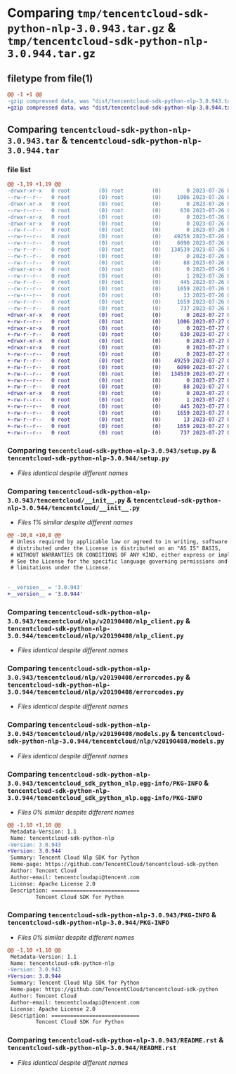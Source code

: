 # Comparing `tmp/tencentcloud-sdk-python-nlp-3.0.943.tar.gz` & `tmp/tencentcloud-sdk-python-nlp-3.0.944.tar.gz`

## filetype from file(1)

```diff
@@ -1 +1 @@
-gzip compressed data, was "dist/tencentcloud-sdk-python-nlp-3.0.943.tar", last modified: Wed Jul 26 00:41:36 2023, max compression
+gzip compressed data, was "dist/tencentcloud-sdk-python-nlp-3.0.944.tar", last modified: Thu Jul 27 02:20:15 2023, max compression
```

## Comparing `tencentcloud-sdk-python-nlp-3.0.943.tar` & `tencentcloud-sdk-python-nlp-3.0.944.tar`

### file list

```diff
@@ -1,19 +1,19 @@
-drwxr-xr-x   0 root         (0) root         (0)        0 2023-07-26 00:41:36.000000 tencentcloud-sdk-python-nlp-3.0.943/
--rw-r--r--   0 root         (0) root         (0)     1006 2023-07-26 00:41:36.000000 tencentcloud-sdk-python-nlp-3.0.943/setup.py
-drwxr-xr-x   0 root         (0) root         (0)        0 2023-07-26 00:41:36.000000 tencentcloud-sdk-python-nlp-3.0.943/tencentcloud/
--rw-r--r--   0 root         (0) root         (0)      630 2023-07-26 00:41:36.000000 tencentcloud-sdk-python-nlp-3.0.943/tencentcloud/__init__.py
-drwxr-xr-x   0 root         (0) root         (0)        0 2023-07-26 00:41:36.000000 tencentcloud-sdk-python-nlp-3.0.943/tencentcloud/nlp/
-drwxr-xr-x   0 root         (0) root         (0)        0 2023-07-26 00:41:36.000000 tencentcloud-sdk-python-nlp-3.0.943/tencentcloud/nlp/v20190408/
--rw-r--r--   0 root         (0) root         (0)        0 2023-07-26 00:41:36.000000 tencentcloud-sdk-python-nlp-3.0.943/tencentcloud/nlp/v20190408/__init__.py
--rw-r--r--   0 root         (0) root         (0)    49259 2023-07-26 00:41:36.000000 tencentcloud-sdk-python-nlp-3.0.943/tencentcloud/nlp/v20190408/nlp_client.py
--rw-r--r--   0 root         (0) root         (0)     6090 2023-07-26 00:41:36.000000 tencentcloud-sdk-python-nlp-3.0.943/tencentcloud/nlp/v20190408/errorcodes.py
--rw-r--r--   0 root         (0) root         (0)   134539 2023-07-26 00:41:36.000000 tencentcloud-sdk-python-nlp-3.0.943/tencentcloud/nlp/v20190408/models.py
--rw-r--r--   0 root         (0) root         (0)        0 2023-07-26 00:41:36.000000 tencentcloud-sdk-python-nlp-3.0.943/tencentcloud/nlp/__init__.py
--rw-r--r--   0 root         (0) root         (0)       88 2023-07-26 00:41:36.000000 tencentcloud-sdk-python-nlp-3.0.943/setup.cfg
-drwxr-xr-x   0 root         (0) root         (0)        0 2023-07-26 00:41:36.000000 tencentcloud-sdk-python-nlp-3.0.943/tencentcloud_sdk_python_nlp.egg-info/
--rw-r--r--   0 root         (0) root         (0)        1 2023-07-26 00:41:36.000000 tencentcloud-sdk-python-nlp-3.0.943/tencentcloud_sdk_python_nlp.egg-info/dependency_links.txt
--rw-r--r--   0 root         (0) root         (0)      445 2023-07-26 00:41:36.000000 tencentcloud-sdk-python-nlp-3.0.943/tencentcloud_sdk_python_nlp.egg-info/SOURCES.txt
--rw-r--r--   0 root         (0) root         (0)     1659 2023-07-26 00:41:36.000000 tencentcloud-sdk-python-nlp-3.0.943/tencentcloud_sdk_python_nlp.egg-info/PKG-INFO
--rw-r--r--   0 root         (0) root         (0)       13 2023-07-26 00:41:36.000000 tencentcloud-sdk-python-nlp-3.0.943/tencentcloud_sdk_python_nlp.egg-info/top_level.txt
--rw-r--r--   0 root         (0) root         (0)     1659 2023-07-26 00:41:36.000000 tencentcloud-sdk-python-nlp-3.0.943/PKG-INFO
--rw-r--r--   0 root         (0) root         (0)      737 2023-07-26 00:41:36.000000 tencentcloud-sdk-python-nlp-3.0.943/README.rst
+drwxr-xr-x   0 root         (0) root         (0)        0 2023-07-27 02:20:15.000000 tencentcloud-sdk-python-nlp-3.0.944/
+-rw-r--r--   0 root         (0) root         (0)     1006 2023-07-27 02:20:15.000000 tencentcloud-sdk-python-nlp-3.0.944/setup.py
+drwxr-xr-x   0 root         (0) root         (0)        0 2023-07-27 02:20:15.000000 tencentcloud-sdk-python-nlp-3.0.944/tencentcloud/
+-rw-r--r--   0 root         (0) root         (0)      630 2023-07-27 02:20:15.000000 tencentcloud-sdk-python-nlp-3.0.944/tencentcloud/__init__.py
+drwxr-xr-x   0 root         (0) root         (0)        0 2023-07-27 02:20:15.000000 tencentcloud-sdk-python-nlp-3.0.944/tencentcloud/nlp/
+drwxr-xr-x   0 root         (0) root         (0)        0 2023-07-27 02:20:15.000000 tencentcloud-sdk-python-nlp-3.0.944/tencentcloud/nlp/v20190408/
+-rw-r--r--   0 root         (0) root         (0)        0 2023-07-27 02:20:15.000000 tencentcloud-sdk-python-nlp-3.0.944/tencentcloud/nlp/v20190408/__init__.py
+-rw-r--r--   0 root         (0) root         (0)    49259 2023-07-27 02:20:15.000000 tencentcloud-sdk-python-nlp-3.0.944/tencentcloud/nlp/v20190408/nlp_client.py
+-rw-r--r--   0 root         (0) root         (0)     6090 2023-07-27 02:20:15.000000 tencentcloud-sdk-python-nlp-3.0.944/tencentcloud/nlp/v20190408/errorcodes.py
+-rw-r--r--   0 root         (0) root         (0)   134539 2023-07-27 02:20:15.000000 tencentcloud-sdk-python-nlp-3.0.944/tencentcloud/nlp/v20190408/models.py
+-rw-r--r--   0 root         (0) root         (0)        0 2023-07-27 02:20:15.000000 tencentcloud-sdk-python-nlp-3.0.944/tencentcloud/nlp/__init__.py
+-rw-r--r--   0 root         (0) root         (0)       88 2023-07-27 02:20:15.000000 tencentcloud-sdk-python-nlp-3.0.944/setup.cfg
+drwxr-xr-x   0 root         (0) root         (0)        0 2023-07-27 02:20:15.000000 tencentcloud-sdk-python-nlp-3.0.944/tencentcloud_sdk_python_nlp.egg-info/
+-rw-r--r--   0 root         (0) root         (0)        1 2023-07-27 02:20:15.000000 tencentcloud-sdk-python-nlp-3.0.944/tencentcloud_sdk_python_nlp.egg-info/dependency_links.txt
+-rw-r--r--   0 root         (0) root         (0)      445 2023-07-27 02:20:15.000000 tencentcloud-sdk-python-nlp-3.0.944/tencentcloud_sdk_python_nlp.egg-info/SOURCES.txt
+-rw-r--r--   0 root         (0) root         (0)     1659 2023-07-27 02:20:15.000000 tencentcloud-sdk-python-nlp-3.0.944/tencentcloud_sdk_python_nlp.egg-info/PKG-INFO
+-rw-r--r--   0 root         (0) root         (0)       13 2023-07-27 02:20:15.000000 tencentcloud-sdk-python-nlp-3.0.944/tencentcloud_sdk_python_nlp.egg-info/top_level.txt
+-rw-r--r--   0 root         (0) root         (0)     1659 2023-07-27 02:20:15.000000 tencentcloud-sdk-python-nlp-3.0.944/PKG-INFO
+-rw-r--r--   0 root         (0) root         (0)      737 2023-07-27 02:20:15.000000 tencentcloud-sdk-python-nlp-3.0.944/README.rst
```

### Comparing `tencentcloud-sdk-python-nlp-3.0.943/setup.py` & `tencentcloud-sdk-python-nlp-3.0.944/setup.py`

 * *Files identical despite different names*

### Comparing `tencentcloud-sdk-python-nlp-3.0.943/tencentcloud/__init__.py` & `tencentcloud-sdk-python-nlp-3.0.944/tencentcloud/__init__.py`

 * *Files 1% similar despite different names*

```diff
@@ -10,8 +10,8 @@
 # Unless required by applicable law or agreed to in writing, software
 # distributed under the License is distributed on an "AS IS" BASIS,
 # WITHOUT WARRANTIES OR CONDITIONS OF ANY KIND, either express or implied.
 # See the License for the specific language governing permissions and
 # limitations under the License.
 
 
-__version__ = '3.0.943'
+__version__ = '3.0.944'
```

### Comparing `tencentcloud-sdk-python-nlp-3.0.943/tencentcloud/nlp/v20190408/nlp_client.py` & `tencentcloud-sdk-python-nlp-3.0.944/tencentcloud/nlp/v20190408/nlp_client.py`

 * *Files identical despite different names*

### Comparing `tencentcloud-sdk-python-nlp-3.0.943/tencentcloud/nlp/v20190408/errorcodes.py` & `tencentcloud-sdk-python-nlp-3.0.944/tencentcloud/nlp/v20190408/errorcodes.py`

 * *Files identical despite different names*

### Comparing `tencentcloud-sdk-python-nlp-3.0.943/tencentcloud/nlp/v20190408/models.py` & `tencentcloud-sdk-python-nlp-3.0.944/tencentcloud/nlp/v20190408/models.py`

 * *Files identical despite different names*

### Comparing `tencentcloud-sdk-python-nlp-3.0.943/tencentcloud_sdk_python_nlp.egg-info/PKG-INFO` & `tencentcloud-sdk-python-nlp-3.0.944/tencentcloud_sdk_python_nlp.egg-info/PKG-INFO`

 * *Files 0% similar despite different names*

```diff
@@ -1,10 +1,10 @@
 Metadata-Version: 1.1
 Name: tencentcloud-sdk-python-nlp
-Version: 3.0.943
+Version: 3.0.944
 Summary: Tencent Cloud Nlp SDK for Python
 Home-page: https://github.com/TencentCloud/tencentcloud-sdk-python
 Author: Tencent Cloud
 Author-email: tencentcloudapi@tencent.com
 License: Apache License 2.0
 Description: ============================
         Tencent Cloud SDK for Python
```

### Comparing `tencentcloud-sdk-python-nlp-3.0.943/PKG-INFO` & `tencentcloud-sdk-python-nlp-3.0.944/PKG-INFO`

 * *Files 0% similar despite different names*

```diff
@@ -1,10 +1,10 @@
 Metadata-Version: 1.1
 Name: tencentcloud-sdk-python-nlp
-Version: 3.0.943
+Version: 3.0.944
 Summary: Tencent Cloud Nlp SDK for Python
 Home-page: https://github.com/TencentCloud/tencentcloud-sdk-python
 Author: Tencent Cloud
 Author-email: tencentcloudapi@tencent.com
 License: Apache License 2.0
 Description: ============================
         Tencent Cloud SDK for Python
```

### Comparing `tencentcloud-sdk-python-nlp-3.0.943/README.rst` & `tencentcloud-sdk-python-nlp-3.0.944/README.rst`

 * *Files identical despite different names*

